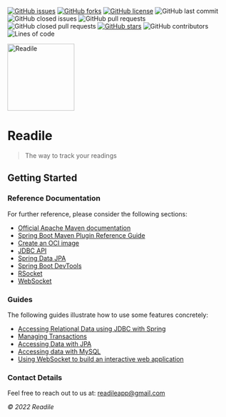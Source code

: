 [![GitHub issues](https://img.shields.io/github/issues/CSCI-2108-Final-Projects/Readile?style=flat-square)](https://github.com/CSCI-2108-Final-Projects/Readile/issues)
[![GitHub forks](https://img.shields.io/github/forks/CSCI-2108-Final-Projects/Readile?style=flat-square)](https://github.com/CSCI-2108-Final-Projects/Readile/network)
[![GitHub license](https://img.shields.io/github/license/CSCI-2108-Final-Projects/Readile?color=g&style=flat-square)](https://github.com/CSCI-2108-Final-Projects/Readile)
![GitHub last commit](https://img.shields.io/github/last-commit/CSCI-2108-Final-Projects/Readile?color=orange&style=flat-square)
![GitHub closed issues](https://img.shields.io/github/issues-closed-raw/CSCI-2108-Final-Projects/Readile?color=red&style=flat-square)
![GitHub pull requests](https://img.shields.io/github/issues-pr/CSCI-2108-Final-Projects/Readile?color=lightblue&style=flat-square)
![GitHub closed pull requests](https://img.shields.io/github/issues-pr-closed-raw/CSCI-2108-Final-Projects/Readile?color=light%20green&style=flat-square)
[![GitHub stars](https://img.shields.io/github/stars/CSCI-2108-Final-Projects/Readile?style=flat-square)](https://github.com/CSCI-2108-Final-Projects/Readile/stargazers)
![GitHub contributors](https://img.shields.io/github/contributors/CSCI-2108-Final-Projects/Readile?style=flat-square)
![Lines of code](https://img.shields.io/tokei/lines/github/CSCI-2108-Final-Projects/Readile?style=flat-square)

<img src="https://user-images.githubusercontent.com/46399191/165711330-14a2b271-e3ef-4e01-91fc-b18d75a62a6e.png" width="150" alt="Readile">

# Readile 
> The way to track your readings

## Getting Started

### Reference Documentation

For further reference, please consider the following sections:

* [Official Apache Maven documentation](https://maven.apache.org/guides/index.html)
* [Spring Boot Maven Plugin Reference Guide](https://docs.spring.io/spring-boot/docs/2.6.7/maven-plugin/reference/html/)
* [Create an OCI image](https://docs.spring.io/spring-boot/docs/2.6.7/maven-plugin/reference/html/#build-image)
* [JDBC API](https://docs.spring.io/spring-boot/docs/2.6.7/reference/htmlsingle/#boot-features-sql)
* [Spring Data JPA](https://docs.spring.io/spring-boot/docs/2.6.7/reference/htmlsingle/#boot-features-jpa-and-spring-data)
* [Spring Boot DevTools](https://docs.spring.io/spring-boot/docs/2.6.7/reference/htmlsingle/#using-boot-devtools)
* [RSocket](https://rsocket.io/)
* [WebSocket](https://docs.spring.io/spring-boot/docs/2.6.7/reference/htmlsingle/#boot-features-websockets)

### Guides

The following guides illustrate how to use some features concretely:

* [Accessing Relational Data using JDBC with Spring](https://spring.io/guides/gs/relational-data-access/)
* [Managing Transactions](https://spring.io/guides/gs/managing-transactions/)
* [Accessing Data with JPA](https://spring.io/guides/gs/accessing-data-jpa/)
* [Accessing data with MySQL](https://spring.io/guides/gs/accessing-data-mysql/)
* [Using WebSocket to build an interactive web application](https://spring.io/guides/gs/messaging-stomp-websocket/)

### Contact Details

Feel free to reach out to us at: readileapp@gmail.com

<i>© 2022 Readile</i>
